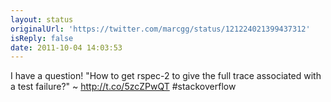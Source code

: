 ```yaml
---
layout: status
originalUrl: 'https://twitter.com/marcgg/status/121224021399437312'
isReply: false
date: 2011-10-04 14:03:53
---
```


I have a question! "How to get rspec-2 to give the full trace associated with a test failure?" ~ http://t.co/5zcZPwQT  #stackoverflow
